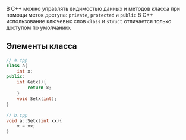 В C++ можно управлять видимостью данных и методов класса при помощи меток доступа: `private`, `protected` и `public`
В C++ использование ключевых слов `class` и `struct` отличается только доступом по умолчанию.
## Элементы класса
```cpp
// a.cpp
class a{
    int x;
public:
    int Getx(){
        return x;
    }
    void Setx(int);
}
```
```cpp
// b.cpp
void a::Setx(int xx){
    x = xx;
}
```
